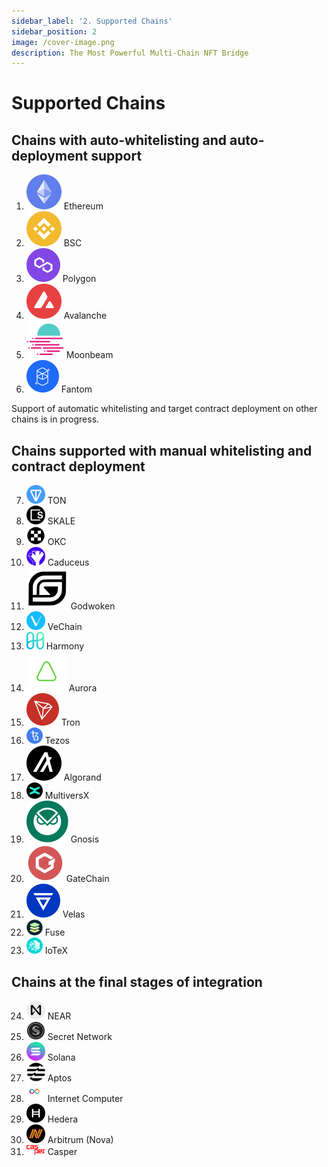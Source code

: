 ```yaml
---
sidebar_label: '2. Supported Chains'
sidebar_position: 2
image: /cover-image.png
description: The Most Powerful Multi-Chain NFT Bridge
---
```


# Supported Chains

## Chains with auto-whitelisting and auto-deployment support

1. <img src="../../static/assets/chain/Etherium.svg" class="inline" /> Ethereum
2. <img src="../../static/assets/chain/Binance.svg" class="inline" /> BSC
3. <img src="../../static/assets/chain/Polygon.svg" class="inline" /> Polygon
4. <img src="../../static/assets/chain/Avalanche.svg" class="inline" /> Avalanche
5. <img src="../../static/assets/chain/Moonbeam.svg" class="inline" /> Moonbeam
6. <img src="../../static/assets/chain/Fantom.svg" class="inline" /> Fantom

Support of automatic whitelisting and target contract deployment on other chains is in progress.

## Chains supported with manual whitelisting and contract deployment

7. <img src="../../static/assets/chain/ton.svg" class="inline" width="30"/> TON
8. <img src="../../static/assets/chain/Skale.png" class="inline" width="30"/> SKALE
9. <img src="../../static/assets/chain/OKC.svg" class="inline" width="30"/> OKC
10. <img src="../../static/assets/chain/caduceus.png" class="inline" width="30"/> Caduceus
11. <img src="../../static/assets/chain/godwoken.svg" class="inline" /> Godwoken
12. <img src="../../static/assets/chain/VeChain.png" class="inline" width="30"/> VeChain
13. <img src="../../static/assets/chain/harmony.svg" class="inline" width="28"/> Harmony
14. <img src="../../static/assets/chain/aurora.svg" class="inline" /> Aurora
15. <img src="../../static/assets/chain/Tron.svg" class="inline" /> Tron
16. <img src="../../static/assets/chain/Tezos.png" class="inline" width="26"/> Tezos
17. <img src="../../static/assets/chain/Algarand.svg" class="inline" /> Algorand
18. <img src="../../static/assets/chain/MultiversX.png" class="inline" width="26"/> MultiversX
19. <img src="../../static/assets/chain/Gnosis.svg" class="inline" /> Gnosis
20. <img src="../../static/assets/chain/GateChain.svg" class="inline" /> GateChain
21. <img src="../../static/assets/chain/velas.svg" class="inline" /> Velas
22. <img src="../../static/assets/chain/Fuse.png" class="inline" width="26"/> Fuse
23. <img src="../../static/assets/chain/iotx.svg" class="inline" width="26"/> IoTeX

## Chains at the final stages of integration

24. <img src="../../static/assets/chain/NEAR.png" class="inline" width="30"/> NEAR
24. <img src="../../static/assets/chain/secret.svg" class="inline" width="30"/> Secret Network
25. <img src="../../static/assets/chain/Solana.svg" class="inline" width="30"/> Solana
26. <img src="../../static/assets/chain/Aptos.png" class="inline" width="30"/> Aptos
27. <img src="../../static/assets/chain/InternetComputer.svg" class="inline" width="30"/> Internet Computer
28. <img src="../../static/assets/chain/Hedera.svg" class="inline" width="30"/> Hedera
29. <img src="../../static/assets/chain/Arbitrum.jpg" class="inline" width="30"/> Arbitrum (Nova)
30. <img src="../../static/assets/chain/Casper.svg" class="inline" width="30"/> Casper